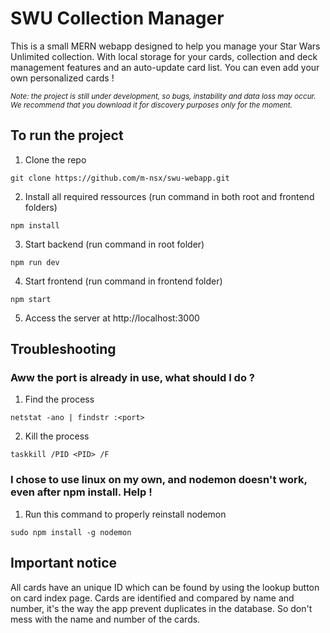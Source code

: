 # SWU Collection Manager

This is a small MERN webapp designed to help you manage your Star Wars Unlimited collection. With local storage for your cards, collection and deck management features and an auto-update card list. You can even add your own personalized cards !

<sub>*Note: the project is still under development, so bugs, instability and data loss may occur. We recommend that you download it for discovery purposes only for the moment.*</sub>

## To run the project

1. Clone the repo

```
git clone https://github.com/m-nsx/swu-webapp.git
```

2. Install all required ressources (run command in both root and frontend folders)

```
npm install
```

3. Start backend (run command in root folder)

```
npm run dev
```

4. Start frontend (run command in frontend folder)

```
npm start
```

5. Access the server at http://localhost:3000

## Troubleshooting

### Aww the port is already in use, what should I do ?

1. Find the process

```
netstat -ano | findstr :<port>
```

2. Kill the process

```
taskkill /PID <PID> /F
```

### I chose to use linux on my own, and nodemon doesn't work, even after npm install. Help !

1. Run this command to properly reinstall nodemon

```
sudo npm install -g nodemon
```

## Important notice

All cards have an unique ID which can be found by using the lookup button on card index page. Cards are identified and compared by name and number, it's the way the app prevent duplicates in the database. So don't mess with the name and number of the cards.